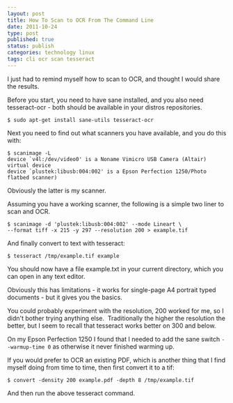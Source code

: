 ```yaml
--- 
layout: post 
title: How To Scan to OCR From The Command Line
date: 2011-10-24
type: post 
published: true 
status: publish
categories: technology linux
tags: cli ocr scan tesseract
---
```


I just had to remind myself how to scan to OCR, and thought I would
share the results.

Before you start, you need to have sane installed, and you also need
tesseract-ocr - both should be available in your distros repositories.

<!--more-->

    $ sudo apt-get install sane-utils tesseract-ocr

Next you need to find out what scanners you have available, and you do
this with:

    $ scanimage -L
    device `v4l:/dev/video0' is a Noname Vimicro USB Camera (Altair) virtual device
    device `plustek:libusb:004:002' is a Epson Perfection 1250/Photo flatbed scanner)

Obviously the latter is my scanner.

Assuming you have a working scanner, the following is a simple two liner
to scan and OCR.

    $ scanimage -d 'plustek:libusb:004:002' --mode Lineart \
    --format tiff -x 215 -y 297 --resolution 200 > example.tif

And finally convert to text with tesseract:

    $ tesseract /tmp/example.tif example

You should now have a file example.txt in your current directory, which
you can open in any text editor.

Obviously this has limitations - it works for single-page A4 portrait
typed documents - but it gives you the basics.

You could probably experiment with the resolution, 200 worked for me,
so I didn't bother trying anything else.  Traditionally the higher the 
resolution the better, but I seem to recall that tesseract works better
on 300 and below.

On my Epson Perfection 1250 I found that I needed to add the sane 
switch `--warmup-time 0` as otherwise it never finished warming up.

If you would prefer to OCR an existing PDF, which is another thing that
I find myself doing from time to time, then first convert it to a tif:

    $ convert -density 200 example.pdf -depth 8 /tmp/example.tif

And then run the above tesseract command.

